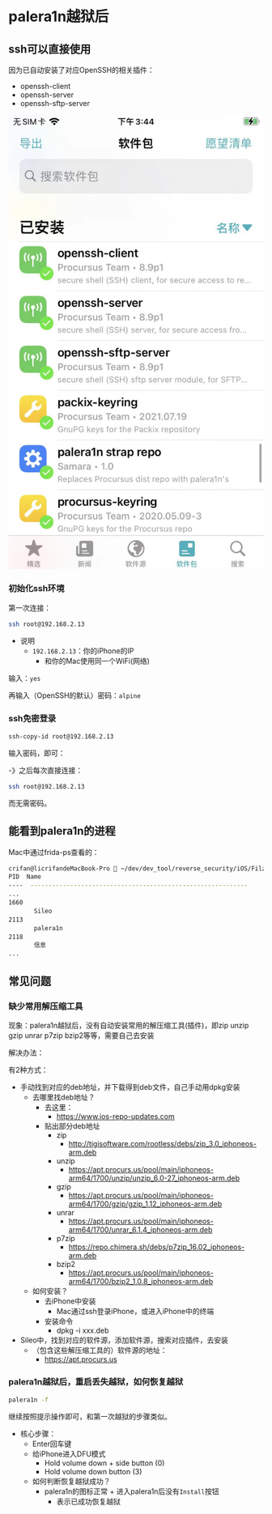 # palera1n越狱后

## ssh可以直接使用

因为已自动安装了对应OpenSSH的相关插件：

* openssh-client
* openssh-server
* openssh-sftp-server

![palera1n_after_installed_ssh](../../assets/img/palera1n_after_installed_ssh.png)

### 初始化ssh环境

第一次连接：

```bash
ssh root@192.168.2.13
```

* 说明
  * `192.168.2.13`：你的iPhone的IP
    * 和你的Mac使用同一个WiFi(网络)

输入：`yes`

再输入（OpenSSH的默认）密码：`alpine`

### ssh免密登录

```bash
ssh-copy-id root@192.168.2.13
```

输入密码，即可：

-》之后每次直接连接：

```bash
ssh root@192.168.2.13
```

而无需密码。

## 能看到palera1n的进程

Mac中通过frida-ps查看的：

```bash
crifan@licrifandeMacBook-Pro  ~/dev/dev_tool/reverse_security/iOS/Filza/dep_tools  frida-ps -U
PID  Name
----  ------------------------------------------------------------
...
1660
       Sileo
2113
       palera1n
2118
       信息
...
```

## 常见问题

### 缺少常用解压缩工具

现象：palera1n越狱后，没有自动安装常用的解压缩工具(插件)，即zip unzip gzip unrar p7zip bzip2等等，需要自己去安装

解决办法：

有2种方式：

* 手动找到对应的deb地址，并下载得到deb文件，自己手动用dpkg安装
  * 去哪里找deb地址？
    * 去这里：
      * https://www.ios-repo-updates.com
    * 贴出部分deb地址
      * zip
        * http://tigisoftware.com/rootless/debs/zip_3.0_iphoneos-arm.deb
      * unzip
        * https://apt.procurs.us/pool/main/iphoneos-arm64/1700/unzip/unzip_6.0-27_iphoneos-arm.deb
      * gzip
        * https://apt.procurs.us/pool/main/iphoneos-arm64/1700/gzip/gzip_1.12_iphoneos-arm.deb
      * unrar
        * https://apt.procurs.us/pool/main/iphoneos-arm64/1700/unrar_6.1.4_iphoneos-arm.deb
      * p7zip
        * https://repo.chimera.sh/debs/p7zip_16.02_iphoneos-arm.deb
      * bzip2
        * https://apt.procurs.us/pool/main/iphoneos-arm64/1700/bzip2_1.0.8_iphoneos-arm.deb
  * 如何安装？
    * 去iPhone中安装
      * Mac通过ssh登录iPhone，或进入iPhone中的终端
    * 安装命令
      * dpkg -i xxx.deb
* Sileo中，找到对应的软件源，添加软件源，搜索对应插件，去安装
  * （包含这些解压缩工具的）软件源的地址：
    * https://apt.procurs.us

### palera1n越狱后，重启丢失越狱，如何恢复越狱

```bash
palera1n -f
```

继续按照提示操作即可，和第一次越狱的步骤类似。

* 核心步骤：
  * Enter回车键
  * 给iPhone进入DFU模式
    * Hold volume down + side button (0)
    * Hold volume down button (3)
  * 如何判断恢复越狱成功？
    * palera1n的图标正常 + 进入palera1n后没有`Install`按钮
      * 表示已成功恢复越狱
